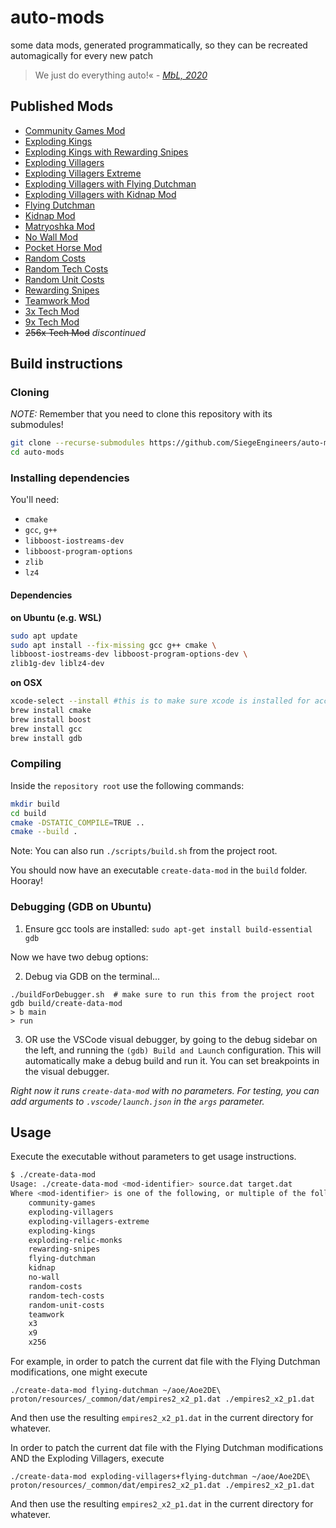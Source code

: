 # auto-mods
some data mods, generated programmatically, so they can be recreated automagically for every new patch

> We just do everything auto!«
> *\- [MbL, 2020](https://www.youtube.com/watch?v=q879j3ydfw8)*

## Published Mods

- [Community Games Mod](https://www.ageofempires.com/mods/details/93970/)
- [Exploding Kings](https://www.ageofempires.com/mods/details/94022/)
- [Exploding Kings with Rewarding Snipes](https://www.ageofempires.com/mods/details/94278/)
- [Exploding Villagers](https://www.ageofempires.com/mods/details/93961/)
- [Exploding Villagers Extreme](https://www.ageofempires.com/mods/details/93971/)
- [Exploding Villagers with Flying Dutchman](https://www.ageofempires.com/mods/details/93966/)
- [Exploding Villagers with Kidnap Mod](https://www.ageofempires.com/mods/details/93969/)
- [Flying Dutchman](https://www.ageofempires.com/mods/details/93967/)
- [Kidnap Mod](https://www.ageofempires.com/mods/details/93968/)
- [Matryoshka Mod](https://www.ageofempires.com/mods/details/93973/)
- [No Wall Mod](https://www.ageofempires.com/mods/details/93962/)
- [Pocket Horse Mod](https://www.ageofempires.com/mods/details/93974/)
- [Random Costs](https://www.ageofempires.com/mods/details/93975/)
- [Random Tech Costs](https://www.ageofempires.com/mods/details/93964/)
- [Random Unit Costs](https://www.ageofempires.com/mods/details/93963/)
- [Rewarding Snipes](https://www.ageofempires.com/mods/details/94277/)
- [Teamwork Mod](https://www.ageofempires.com/mods/details/93972/)
- [3x Tech Mod](https://www.ageofempires.com/mods/details/93960/)
- [9x Tech Mod](https://www.ageofempires.com/mods/details/93959/)
- ~~256x Tech Mod~~ _discontinued_

## Build instructions
### Cloning

_NOTE:_ Remember that you need to clone this repository with its submodules!

```sh
git clone --recurse-submodules https://github.com/SiegeEngineers/auto-mods.git
cd auto-mods
```

### Installing dependencies

You'll need:
- `cmake`
- `gcc`, `g++`
- `libboost-iostreams-dev`
- `libboost-program-options`
- `zlib`
- `lz4`

#### Dependencies 

**on Ubuntu (e.g. WSL)**
```sh
sudo apt update
sudo apt install --fix-missing gcc g++ cmake \
libboost-iostreams-dev libboost-program-options-dev \
zlib1g-dev liblz4-dev
```

**on OSX**
```sh
xcode-select --install #this is to make sure xcode is installed for access to zlib1g-dev and liblz4-dev
brew install cmake
brew install boost
brew install gcc
brew install gdb
```


### Compiling

Inside the `repository root` use the following commands:

```sh
mkdir build
cd build
cmake -DSTATIC_COMPILE=TRUE ..
cmake --build .
```

Note:  You can also run `./scripts/build.sh` from the project root.

You should now have an executable `create-data-mod` in the `build` folder. Hooray!

### Debugging (GDB on Ubuntu)

1. Ensure gcc tools are installed: `sudo apt-get install build-essential gdb`

Now we have two debug options:

2. Debug via GDB on the terminal...
```
./buildForDebugger.sh  # make sure to run this from the project root
gdb build/create-data-mod
> b main
> run
```

3. OR use the VSCode visual debugger, by going to the debug sidebar on the left, and running the `(gdb) Build and Launch` configuration.  This will automatically make a debug build and run it.  You can set breakpoints in the visual debugger.

*Right now it runs `create-data-mod` with no parameters.  For testing, you can add arguments to `.vscode/launch.json` in the `args` parameter.*

## Usage

Execute the executable without parameters to get usage instructions.

```sh
$ ./create-data-mod
Usage: ./create-data-mod <mod-identifier> source.dat target.dat
Where <mod-identifier> is one of the following, or multiple of the following joined by a +:
    community-games
    exploding-villagers
    exploding-villagers-extreme
    exploding-kings
    exploding-relic-monks
    rewarding-snipes
    flying-dutchman
    kidnap
    no-wall
    random-costs
    random-tech-costs
    random-unit-costs
    teamwork
    x3
    x9
    x256
```

For example, in order to patch the current dat file with the Flying Dutchman modifications, one might execute
```
./create-data-mod flying-dutchman ~/aoe/Aoe2DE\ proton/resources/_common/dat/empires2_x2_p1.dat ./empires2_x2_p1.dat
```

And then use the resulting `empires2_x2_p1.dat` in the current directory for whatever.


In order to patch the current dat file with the Flying Dutchman modifications AND the Exploding Villagers, execute
```
./create-data-mod exploding-villagers+flying-dutchman ~/aoe/Aoe2DE\ proton/resources/_common/dat/empires2_x2_p1.dat ./empires2_x2_p1.dat
```

And then use the resulting `empires2_x2_p1.dat` in the current directory for whatever.
